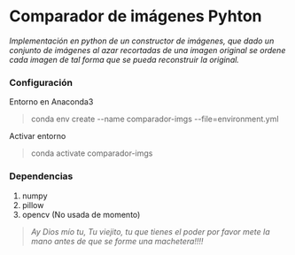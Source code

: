 
# Comparador de imágenes Pyhton
*Implementación en python de un constructor de imágenes, que dado un conjunto de imágenes al azar recortadas de una imagen original se ordene cada imagen de tal forma que se pueda reconstruir la original.*

### Configuración

Entorno en Anaconda3

> conda env create --name comparador-imgs --file=environment.yml

Activar entorno

> conda activate comparador-imgs

### Dependencias

 1. numpy
 2. pillow
 3. opencv (No usada de momento)


> *Ay Dios mío tu, Tu viejito, tu que tienes el poder por favor mete la mano antes de que se forme una machetera!!!!*
